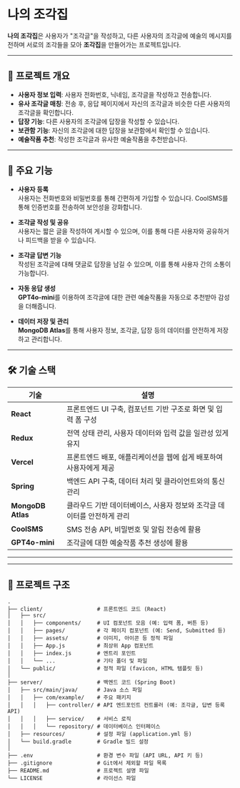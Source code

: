 # 나의 조각집

**나의 조각집**은 사용자가 "조각글"을 작성하고, 다른 사용자의 조각글에 예술의 메시지를 전하며 서로의 조각들을 모아 **조각집**을 만들어가는 프로젝트입니다.

---

## 📜 프로젝트 개요

- **사용자 정보 입력**: 사용자 전화번호, 닉네임, 조각글을 작성하고 전송합니다.
- **유사 조각글 매칭**: 전송 후, 응답 페이지에서 자신의 조각글과 비슷한 다른 사용자의 조각글을 확인합니다.
- **답장 기능**: 다른 사용자의 조각글에 답장을 작성할 수 있습니다.
- **보관함 기능**: 자신의 조각글에 대한 답장을 보관함에서 확인할 수 있습니다.
- **예술작품 추천**: 작성한 조각글과 유사한 예술작품을 추천받습니다.

---

## 🎯 주요 기능

- **사용자 등록**  
  사용자는 전화번호와 비밀번호를 통해 간편하게 가입할 수 있습니다. CoolSMS를 통해 인증번호를 전송하여 보안성을 강화합니다.

- **조각글 작성 및 공유**  
  사용자는 짧은 글을 작성하여 게시할 수 있으며, 이를 통해 다른 사용자와 공유하거나 피드백을 받을 수 있습니다.

- **조각글 답변 기능**  
  작성된 조각글에 대해 댓글로 답장을 남길 수 있으며, 이를 통해 사용자 간의 소통이 가능합니다.

- **자동 응답 생성**  
  **GPT4o-mini**를 이용하여 조각글에 대한 관련 예술작품을 자동으로 추천받아 감성을 더해줍니다.

- **데이터 저장 및 관리**  
  **MongoDB Atlas**를 통해 사용자 정보, 조각글, 답장 등의 데이터를 안전하게 저장하고 관리합니다.

---

## 🛠 기술 스택

| 기술               | 설명                                                                                 |
|--------------------|--------------------------------------------------------------------------------------|
| **React**         | 프론트엔드 UI 구축, 컴포넌트 기반 구조로 화면 및 입력 폼 구성                        |
| **Redux**         | 전역 상태 관리, 사용자 데이터와 입력 값을 일관성 있게 유지                            |
| **Vercel**        | 프론트엔드 배포, 애플리케이션을 웹에 쉽게 배포하여 사용자에게 제공                    |
| **Spring**        | 백엔드 API 구축, 데이터 처리 및 클라이언트와의 통신 관리                             |
| **MongoDB Atlas** | 클라우드 기반 데이터베이스, 사용자 정보와 조각글 데이터를 안전하게 관리               |
| **CoolSMS**       | SMS 전송 API, 비밀번호 및 알림 전송에 활용                                           |
| **GPT4o-mini**    | 조각글에 대한 예술작품 추천 생성에 활용                                             |

---

---

## 📂 프로젝트 구조

```plaintext
.
├── client/                 # 프론트엔드 코드 (React)
│   ├── src/
│   │   ├── components/     # UI 컴포넌트 모음 (예: 입력 폼, 버튼 등)
│   │   ├── pages/          # 각 페이지 컴포넌트 (예: Send, Submitted 등)
│   │   ├── assets/         # 이미지, 아이콘 등 정적 파일
│   │   ├── App.js          # 최상위 App 컴포넌트
│   │   ├── index.js        # 엔트리 포인트
│   │   └── ...             # 기타 폴더 및 파일
│   └── public/             # 정적 파일 (favicon, HTML 템플릿 등)
│
├── server/                 # 백엔드 코드 (Spring Boot)
│   ├── src/main/java/      # Java 소스 파일
│   │   ├── com/example/    # 주요 패키지
│   │   │   ├── controller/ # API 엔드포인트 컨트롤러 (예: 조각글, 답변 등록 API)
│   │   │   ├── service/    # 서비스 로직
│   │   │   └── repository/ # 데이터베이스 인터페이스
│   ├── resources/          # 설정 파일 (application.yml 등)
│   └── build.gradle        # Gradle 빌드 설정
│
├── .env                    # 환경 변수 파일 (API URL, API 키 등)
├── .gitignore              # Git에서 제외할 파일 목록
├── README.md               # 프로젝트 설명 파일
└── LICENSE                 # 라이선스 파일
